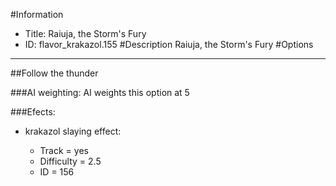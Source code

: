 #Information
 - Title: Raiuja, the Storm's Fury
 - ID: flavor_krakazol.155
#Description
Raiuja, the Storm's Fury
#Options

___
##Follow the thunder

###AI weighting:
AI weights this option at 5


###Efects:<ul><li>krakazol slaying effect:</li><ul><li>Track = yes</li><li>Difficulty = 2.5</li><li>ID = 156</li></ul></ul>
